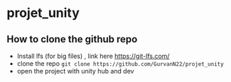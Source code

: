 # projet_unity

## How to clone the github repo 
- Install lfs (for big files) , link here https://git-lfs.com/
- clone the repo ```git clone https://github.com/GurvanN22/projet_unity```
- open the project with unity hub and dev 
